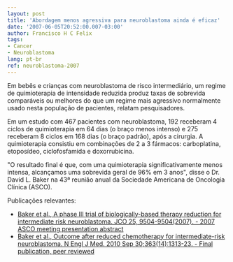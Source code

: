 ```yaml
---
layout: post
title: 'Abordagem menos agressiva para neuroblastoma ainda é eficaz'
date: '2007-06-05T20:52:00.007-03:00'
author: Francisco H C Felix
tags:
- Cancer
- Neuroblastoma
lang: pt-br
ref: neuroblastoma-2007
---
```



Em bebês e crianças com neuroblastoma de risco intermediário, um regime de quimioterapia de intensidade reduzida produz taxas de sobrevida comparáveis ou melhores do que um regime mais agressivo normalmente usado nesta população de pacientes, relatam pesquisadores.
  <!--more-->

Em um estudo com 467 pacientes com neuroblastoma, 192 receberam 4 ciclos de quimioterapia em 64 dias (o braço menos intenso) e 275 receberam 8 ciclos em 168 dias (o braço padrão), após a cirurgia. A quimioterapia consistiu em combinações de 2 a 3 fármacos: carboplatina, etoposídeo, ciclofosfamida e doxorrubicina.

"O resultado final é que, com uma quimioterapia significativamente menos intensa, alcançamos uma sobrevida geral de 96% em 3 anos", disse o Dr. David L. Baker na 43ª reunião anual da Sociedade Americana de Oncologia Clínica (ASCO).

Publicações relevantes:
- [Baker et al., A phase III trial of biologically-based therapy reduction for intermediate risk neuroblastoma. JCO 25, 9504-9504(2007). - 2007 ASCO meeting presentation abstract](https://doi.org/10.1200/jco.2007.25.18_suppl.9504)
- [Baker et al., Outcome after reduced chemotherapy for intermediate-risk neuroblastoma. N Engl J Med. 2010 Sep 30;363(14):1313-23. - Final publication, peer reviewed](https://doi.org/10.1056/NEJMoa1001527)

